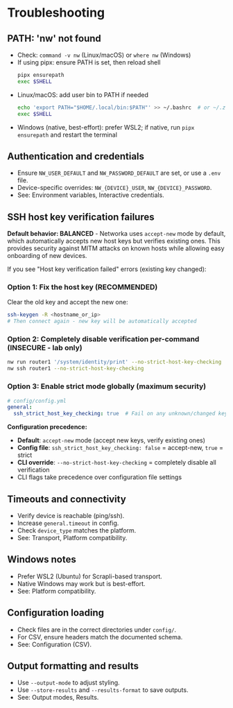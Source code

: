 # Troubleshooting

## PATH: 'nw' not found

- Check: `command -v nw` (Linux/macOS) or `where nw` (Windows)
- If using pipx: ensure PATH is set, then reload shell
	```bash
	pipx ensurepath
	exec $SHELL
	```
- Linux/macOS: add user bin to PATH if needed
	```bash
	echo 'export PATH="$HOME/.local/bin:$PATH"' >> ~/.bashrc  # or ~/.zshrc
	exec $SHELL
	```
- Windows (native, best-effort): prefer WSL2; if native, run `pipx ensurepath` and restart the terminal

## Authentication and credentials
- Ensure `NW_USER_DEFAULT` and `NW_PASSWORD_DEFAULT` are set, or use a `.env` file.
- Device-specific overrides: `NW_{DEVICE}_USER`, `NW_{DEVICE}_PASSWORD`.
- See: Environment variables, Interactive credentials.

## SSH host key verification failures

**Default behavior: BALANCED** - Networka uses `accept-new` mode by default, which automatically accepts new host keys but verifies existing ones. This provides security against MITM attacks on known hosts while allowing easy onboarding of new devices.

If you see "Host key verification failed" errors (existing key changed):

### Option 1: Fix the host key (RECOMMENDED)

Clear the old key and accept the new one:

```bash
ssh-keygen -R <hostname_or_ip>
# Then connect again - new key will be automatically accepted
```

### Option 2: Completely disable verification per-command (INSECURE - lab only)

```bash
nw run router1 '/system/identity/print' --no-strict-host-key-checking
nw ssh router1 --no-strict-host-key-checking
```

### Option 3: Enable strict mode globally (maximum security)

```yaml
# config/config.yml
general:
  ssh_strict_host_key_checking: true  # Fail on any unknown/changed key
```

**Configuration precedence:**

- **Default**: `accept-new` mode (accept new keys, verify existing ones)
- **Config file**: `ssh_strict_host_key_checking: false` = accept-new, `true` = strict
- **CLI override**: `--no-strict-host-key-checking` = completely disable all verification
- CLI flags take precedence over configuration file settings

## Timeouts and connectivity

- Verify device is reachable (ping/ssh).
- Increase `general.timeout` in config.
- Check `device_type` matches the platform.
- See: Transport, Platform compatibility.

## Windows notes

- Prefer WSL2 (Ubuntu) for Scrapli-based transport.
- Native Windows may work but is best-effort.
- See: Platform compatibility.

## Configuration loading

- Check files are in the correct directories under `config/`.
- For CSV, ensure headers match the documented schema.
- See: Configuration (CSV).

## Output formatting and results

- Use `--output-mode` to adjust styling.
- Use `--store-results` and `--results-format` to save outputs.
- See: Output modes, Results.
